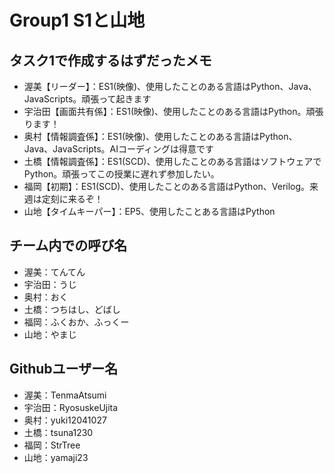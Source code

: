 # Group1 S1と山地

## タスク1で作成するはずだったメモ
- 渥美【リーダー】：ES1(映像)、使用したことのある言語はPython、Java、JavaScripts。頑張って起きます
- 宇治田【画面共有係】：ES1(映像)、使用したことのある言語はPython。頑張ります！
- 奥村【情報調査係】：ES1(映像)、使用したことのある言語はPython、Java、JavaScripts。AIコーディングは得意です
- 土橋【情報調査係】：ES1(SCD)、使用したことのある言語はソフトウェアでPython。頑張ってこの授業に遅れず参加したい。
- 福岡【初期】：ES1(SCD)、使用したことのある言語はPython、Verilog。来週は定刻に来るぞ！
- 山地【タイムキーパー】：EP5、使用したことある言語はPython

## チーム内での呼び名
- 渥美：てんてん
- 宇治田：うじ
- 奥村：おく
- 土橋：つちはし、どばし
- 福岡：ふくおか、ふっくー
- 山地：やまじ

## Githubユーザー名
- 渥美：TenmaAtsumi
- 宇治田：RyosuskeUjita
- 奥村：yuki12041027
- 土橋：tsuna1230
- 福岡：StrTree
- 山地：yamaji23